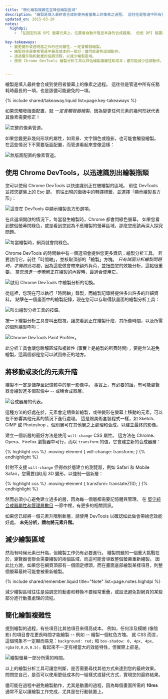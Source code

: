 ```yaml
---
title: "簡化繪製複雜性並降低繪製區域"
description: "繪製是填入最終會合成到使用者螢幕上的像素之過程。 這往往是管道中所有任務耗時最長的一項，也是該儘可能避免的一項。"
updated_on: 2015-03-20
notes:
  highdpi:
    - 「在固定的高 DPI 螢幕元素上，位置會自動升階至本身的合成器層。 但低 DPI 裝置則非如此，因為升階會將文字轉譯從次像素變更為灰階，而且層升階必須以手動完成。」

key-takeaways:
  - 變更變形或透明度之外的任何屬性，一定會觸發繪製。
  - 繪製往往是像素管道中最高成本的一部分；儘可能避免這個動作。
  - 透過層升階和動畫的協調流程，以減少繪製區域。
  - 使用 Chrome DevTools 繪製分析工具以評估繪製複雜性和成本；儘可能減少這個動作。


---
```

<p class="intro">
  繪製是填入最終會合成到使用者螢幕上的像素之過程。 這往往是管道中所有任務耗時最長的一項，也是該儘可能避免的一項。
</p>

{% include shared/takeaway.liquid list=page.key-takeaways %}

如果您觸發版面配置，就 _一定會觸發器繪製_，因為變更任何元素的幾何形狀代表其像素需要修正！

<img src="images/simplify-paint-complexity-and-reduce-paint-areas/frame.jpg" class="g--centered" alt="完整的像素管道。">

如果您變更非幾何形狀的屬性，如背景、文字顏色或陰影，也可能會觸發繪製。 在這些情況下不需要版面配置，而管道看起來會像這樣：

<img src="images/simplify-paint-complexity-and-reduce-paint-areas/frame-no-layout.jpg" class="g--centered" alt="無版面配置的像素管道。">

## 使用 Chrome DevTools，以迅速識別出繪製瓶頸

您可以使用 Chrome DevTools 以快速識別正在被繪製的區域。 前往 DevTools 並按您鍵盤上的 Esc 鍵。 前往出現的面板中的轉譯標籤，並選擇「顯示繪製長方形」：

<img src="images/simplify-paint-complexity-and-reduce-paint-areas/show-paint-rectangles.jpg" class="g--centered" alt="這會在 DevTools 中顯示繪製長方形選項。">

在此選項開啟的情況下，每當發生繪製時，Chrome 都會閃綠色螢幕。 如果您看到整個螢幕閃綠色，或是看到您認為不應繪製的螢幕區域，那麼您應該再深入探究問題。

<img src="images/simplify-paint-complexity-and-reduce-paint-areas/show-paint-rectangles-green.jpg" class="g--centered" alt="每當繪製時，網頁就會閃綠色。">

Chrome DevTools 的時間軸中有一個選項會提供您更多資訊：繪製分析工具。 若要啟用它，前往「時間軸」，並核取頂部的「繪製」方塊。 _只有試圖分析繪製問題時，才開啟此功能_，因為這麼做會帶來額外負荷，並扭曲您的效能分析，這點很重要。 當您想進一步瞭解正在繪製的內容時，最適合使用它。

<img src="images/simplify-paint-complexity-and-reduce-paint-areas/paint-profiler-toggle.jpg" class="g--centered" alt="啟用 Chrome DevTools 中繪製分析的切換。">

從這裡，您現在可以執行「時間軸」錄製，而繪製記錄將提供多出許多的詳細資料。 點擊在一個畫面中的繪製記錄，現在您可以存取得該畫面的繪製分析工具：

<img src="images/simplify-paint-complexity-and-reduce-paint-areas/paint-profiler-button.jpg" class="g--centered" alt="叫出繪製分析工具的按鈕。">

按一下繪製分析工具會叫出檢視，讓您看到正在繪製什麼、其所費時間，以及所需的個別繪製呼叫：

<img src="images/simplify-paint-complexity-and-reduce-paint-areas/paint-profiler.jpg" class="g--centered" alt="Chrome DevTools Paint Profiler。">

此分析工具會讓您瞭解區域和複雜性 (事實上是繪製的所費時間) ，要是無法避免繪製，這兩個都是您可以試圖修正的地方。

## 將移動或淡化的元素升階

繪製不一定是儲存至記憶體中的單一影像中。 事實上，有必要的話，有可能瀏覽器會繪製進多個影像中 -- 或稱合成器層。

<img src="images/simplify-paint-complexity-and-reduce-paint-areas/layers.jpg" class="g--centered" alt="合成器層的代表。">

這種方法的好處在於，元素會定期重新繪製，或帶變形在螢幕上移動的元素，可以在不影響其他元素的情況下進行處理。 這是跟美術套裝程式一樣，如 Sketch、GIMP 或 Photoshop ，個別層可在其他層之上處理和合成，以建立最終的影像。

建立一個新層的最好方法是使用 `will-change` CSS 屬性。 這方法在 Chrome、Opera、Firefox 瀏覽器中可行，而以 `transform` 的值，它會建立新的合成器層：

{% highlight css %}
.moving-element {
  will-change: transform;
}
{% endhighlight %}

針對不支援 `will-change` 但得益於層建立的瀏覽器，例如 Safari 和 Mobile Safari，您需要(誤)用 3D 變形，以強制一個新層：

{% highlight css %}
.moving-element {
  transform: translateZ(0);
}
{% endhighlight %}

然而必須小心避免建立過多的層，因為每一個層都需要記憶體與管理。 在 [堅守純合成器屬性和管理層數目](stick-to-compositor-only-properties-and-manage-layer-count) 一節中裡，有更多的相關資訊。

如果您已經將一個元素升階到新層，請使用 DevTools 以確認如此做會帶給您效能好處。 **未先分析，請勿將元素升階。**

## 減少繪製區域

然而有時候元素已升階，但繪製工作仍有必要進行。 繪製問題的一個重大挑戰在於，瀏覽器會聯合需要繪製的兩個區域，而這可能會導致整個螢幕重新繪製。 因此比方說，如果您在網頁頂部有一個固定標頭，而在畫面底部繪製某樣項目，則整個螢幕最終可能會被重新繪製。

{% include shared/remember.liquid title="Note" list=page.notes.highdpi %}

減少繪製區域往往是協調您的動畫和轉換不要經常重疊，或設法避免對網頁的某些部分進行動畫處理的流程。

## 簡化繪製複雜性 
 提到繪製的過程，有些項目比其他項目來得高成本。 例如，任何涉及模糊 (像陰影) 的項目會花更長時間才能繪製 -- 例如 -- 繪製一個紅色方塊。 就 CSS 而言，這個現象不一定顯而易見：`background: red;` 和 `box-shadow: 0, 4px, 4px, rgba(0,0,0,0.5);` 看起來不一定有相當大的效能特性，但實際上卻是。

<img src="images/simplify-paint-complexity-and-reduce-paint-areas/profiler-chart.jpg" class="g--centered" alt="繪製螢幕一部分所需的時間。">

以上的繪製分析工具可讓您判斷，是否需要尋找其他方式來達到您的最終效果。 問問您自己，是否可以使用更低成本的一組樣式或替代方式，實現您的最終結果。

儘可能在過程中避免繪製動作，尤其是動畫的過程，因為每個畫面所需的 **10ms** 通常不足以讓繪製工作完成，尤其是在行動裝置上。


